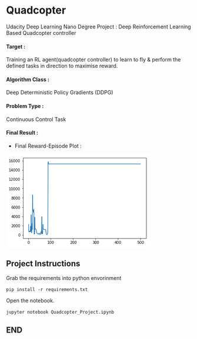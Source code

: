 # Quadcopter
Udacity Deep Learning Nano Degree Project : Deep Reinforcement Learning Based Quadcopter controller

#### Target :
Training an RL agent(quadcopter controller) to learn to fly & perform the defined tasks in direction to maximise reward.

#### Algorithm Class :
Deep Deterministic Policy Gradients (DDPG)

#### Problem  Type :
Continuous Control Task


#### Final Result :
- Final Reward-Episode Plot  :<br>
<img src="https://github.com/rajaashok/Quadcopter/blob/master/rewards_plot.png">


## Project Instructions

Grab the requirements into python envorinment
```
pip install -r requirements.txt
```


Open the notebook.
```
jupyter notebook Quadcopter_Project.ipynb
```

## END
